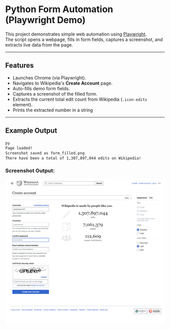 # Python Form Automation (Playwright Demo)

This project demonstrates simple web automation using [Playwright](https://playwright.dev/python/).  
The script opens a webpage, fills in form fields, captures a screenshot, and extracts live data from the page.

---

## Features
- Launches Chrome (via Playwright).
- Navigates to Wikipedia's **Create Account** page.
- Auto-fills demo form fields.
- Captures a screenshot of the filled form.
- Extracts the current total edit count from Wikipedia (`.icon-edits` element).
- Prints the extracted number in a string

---

## Example Output
```
py
Page loaded!
Screenshot saved as form_filled.png
There have been a total of 1,307,897,044 edits on Wikipedia!
```
### Screenshot Output: ###
![image](screenshots/form_filled.png)
